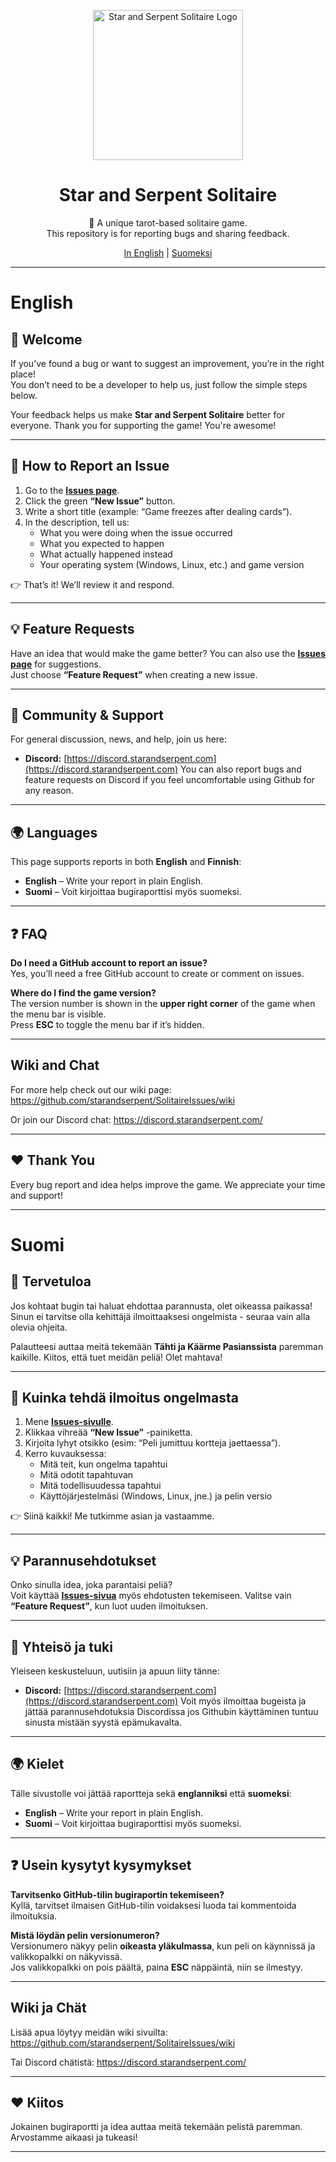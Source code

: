 <p align="center">
  <img src="https://github.com/user-attachments/assets/bb94abce-ed61-475e-b015-01f56bc88cc6" alt="Star and Serpent Solitaire Logo" width="240" />
</p>

<h1 align="center">Star and Serpent Solitaire</h1>

<p align="center">
  🐍 A unique tarot-based solitaire game.<br>
  This repository is for reporting bugs and sharing feedback.
</p>

<p align="center">
  <a href="#english">In English</a> | <a href="#suomi">Suomeksi</a>
</p>

---

# English

## 📌 Welcome
If you’ve found a bug or want to suggest an improvement, you’re in the right place!  
You don’t need to be a developer to help us, just follow the simple steps below.

Your feedback helps us make **Star and Serpent Solitaire** better for everyone.
Thank you for supporting the game! You're awesome!

---

## 🐛 How to Report an Issue

1. Go to the **[Issues page](https://github.com/starandserpent/SolitaireIssues/issues)**.
2. Click the green **“New Issue”** button.
3. Write a short title (example: “Game freezes after dealing cards”).
4. In the description, tell us:
   - What you were doing when the issue occurred
   - What you expected to happen
   - What actually happened instead
   - Your operating system (Windows, Linux, etc.) and game version

👉 That’s it! We’ll review it and respond.

---

## 💡 Feature Requests
Have an idea that would make the game better?
You can also use the **[Issues page](https://github.com/starandserpent/SolitaireIssues/issues)** for suggestions.  
Just choose **“Feature Request”** when creating a new issue.

---

## 💬 Community & Support
For general discussion, news, and help, join us here:  
- **Discord:** [https://discord.starandserpent.com](https://discord.starandserpent.com)
You can also report bugs and feature requests on Discord if you feel uncomfortable using Github for any reason.

---

## 🌍 Languages
This page supports reports in both **English** and **Finnish**:  

- **English** – Write your report in plain English.  
- **Suomi** – Voit kirjoittaa bugiraporttisi myös suomeksi.  

---

## ❓ FAQ

**Do I need a GitHub account to report an issue?**  
Yes, you’ll need a free GitHub account to create or comment on issues.

**Where do I find the game version?**  
The version number is shown in the **upper right corner** of the game when the menu bar is visible.  
Press **ESC** to toggle the menu bar if it’s hidden.

---

## Wiki and Chat
For more help check out our wiki page: https://github.com/starandserpent/SolitaireIssues/wiki

Or join our Discord chat: https://discord.starandserpent.com/

---

## ❤️ Thank You
Every bug report and idea helps improve the game.
We appreciate your time and support!

---

# Suomi

## 📌 Tervetuloa
Jos kohtaat bugin tai haluat ehdottaa parannusta, olet oikeassa paikassa!  
Sinun ei tarvitse olla kehittäjä ilmoittaaksesi ongelmista - seuraa vain alla olevia ohjeita.

Palautteesi auttaa meitä tekemään **Tähti ja Käärme Pasianssista** paremman kaikille.
Kiitos, että tuet meidän peliä! Olet mahtava!

---

## 🐛 Kuinka tehdä ilmoitus ongelmasta

1. Mene **[Issues-sivulle](https://github.com/starandserpent/SolitaireIssues/issues)**.
2. Klikkaa vihreää **“New Issue”** -painiketta.
3. Kirjoita lyhyt otsikko (esim: “Peli jumittuu kortteja jaettaessa”).
4. Kerro kuvauksessa:
   - Mitä teit, kun ongelma tapahtui
   - Mitä odotit tapahtuvan
   - Mitä todellisuudessa tapahtui
   - Käyttöjärjestelmäsi (Windows, Linux, jne.) ja pelin versio

👉 Siinä kaikki! Me tutkimme asian ja vastaamme.

---

## 💡 Parannusehdotukset
Onko sinulla idea, joka parantaisi peliä?  
Voit käyttää **[Issues-sivua](https://github.com/starandserpent/SolitaireIssues/issues)** myös ehdotusten tekemiseen.
Valitse vain **“Feature Request”**, kun luot uuden ilmoituksen.

---

## 💬 Yhteisö ja tuki
Yleiseen keskusteluun, uutisiin ja apuun liity tänne:  
- **Discord:** [https://discord.starandserpent.com](https://discord.starandserpent.com)
Voit myös ilmoittaa bugeista ja jättää parannusehdotuksia Discordissa jos Githubin käyttäminen tuntuu sinusta mistään syystä epämukavalta.

---

## 🌍 Kielet
Tälle sivustolle voi jättää raportteja sekä **englanniksi** että **suomeksi**:

- **English** – Write your report in plain English.  
- **Suomi** – Voit kirjoittaa bugiraporttisi myös suomeksi.  

---

## ❓ Usein kysytyt kysymykset

**Tarvitsenko GitHub-tilin bugiraportin tekemiseen?**  
Kyllä, tarvitset ilmaisen GitHub-tilin voidaksesi luoda tai kommentoida ilmoituksia.  

**Mistä löydän pelin versionumeron?**  
Versionumero näkyy pelin **oikeasta yläkulmassa**, kun peli on käynnissä ja valikkopalkki on näkyvissä.  
Jos valikkopalkki on pois päältä, paina **ESC** näppäintä, niin se ilmestyy.

---

## Wiki ja Chät
Lisää apua löytyy meidän wiki sivuilta: https://github.com/starandserpent/SolitaireIssues/wiki

Tai Discord chätistä: https://discord.starandserpent.com/

---

## ❤️ Kiitos
Jokainen bugiraportti ja idea auttaa meitä tekemään pelistä paremman.
Arvostamme aikaasi ja tukeasi!

---
